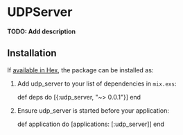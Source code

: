 # UDPServer

**TODO: Add description**

## Installation

If [available in Hex](https://hex.pm/docs/publish), the package can be installed as:

  1. Add udp_server to your list of dependencies in `mix.exs`:

        def deps do
          [{:udp_server, "~> 0.0.1"}]
        end

  2. Ensure udp_server is started before your application:

        def application do
          [applications: [:udp_server]]
        end

